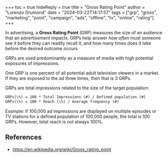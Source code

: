 +++
toc = true
hideReply = true
title = "Gross Rating Point"
author = "Lorenzo Drumond"
date = "2024-03-22T14:17:57"
tags = ["grp",  "gross",  "marketing",  "point",  "campaign",  "ads",  "offline",  "tv",  "online",  "rating"]
+++


In advertising, a __Gross Rating Point__ (GRP) measures the size of an audience that an advertisement impacts. GRPs help answer _how often_ must someone see it before they can readily recall it, and how many times does it take before the desired outcome occurs

GRPs are used predominantly as a measure of media with high potential exposures of impressions.

One GRP is one percent of all potential adult television viewers in a market. If they are exposed to the ad three times, then that is 3 GRPs.

GRPs are total impressions related to the size of the target population:

```latex
GRPs(\%) = 100 * Total Impressions (#) / Defined population (#)
GRPs(\%) = 100 * Reach (\%) / Average frequency (#)
```

Example: If 100,000 ad impressions are displayed on multiple episodes or TV stations for a defined population of 100,000 people, the total is 100 GRPs. However, total reach is not always 100%.

## References
- https://en.wikipedia.org/wiki/Gross_rating_point
